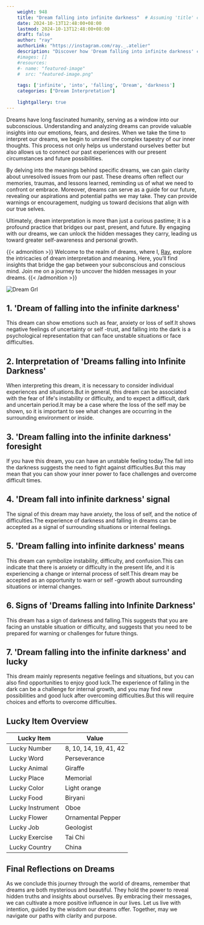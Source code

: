 ```yaml
---
    weight: 948
    title: "Dream falling into infinite darkness"  # Assuming 'title' column exists
    date: 2024-10-13T12:48:00+08:00
    lastmod: 2024-10-13T12:48:00+08:00
    draft: false
    author: "ray"
    authorLink: "https://instagram.com/ray._.atelier"
    description: "Discover how 'Dream falling into infinite darkness' can interpret your future and uncover its significant meanings in your life."
    #images: []
    #resources:
    #- name: "featured-image"
    #  src: "featured-image.png"
    
    tags: ['infinite', 'into', 'falling', 'Dream', 'darkness']
    categories: ["Dream Interpretation"]
    
    lightgallery: true
---
```

    
Dreams have long fascinated humanity, serving as a window into our subconscious. Understanding and analyzing dreams can provide valuable insights into our emotions, fears, and desires. When we take the time to interpret our dreams, we begin to unravel the complex tapestry of our inner thoughts. This process not only helps us understand ourselves better but also allows us to connect our past experiences with our present circumstances and future possibilities.

By delving into the meanings behind specific dreams, we can gain clarity about unresolved issues from our past. These dreams often reflect our memories, traumas, and lessons learned, reminding us of what we need to confront or embrace. Moreover, dreams can serve as a guide for our future, revealing our aspirations and potential paths we may take. They can provide warnings or encouragement, nudging us toward decisions that align with our true selves.

Ultimately, dream interpretation is more than just a curious pastime; it is a profound practice that bridges our past, present, and future. By engaging with our dreams, we can unlock the hidden messages they carry, leading us toward greater self-awareness and personal growth.

{{< admonition >}}
Welcome to the realm of dreams, where I, [Ray](https://instagram.com/ray._.atelier), explore the intricacies of dream interpretation and meaning. Here, you’ll find insights that bridge the gap between your subconscious and conscious mind. Join me on a journey to uncover the hidden messages in your dreams.
{{< /admonition >}}

![Dream Grl](https://cdn.pixabay.com/photo/2017/11/02/03/35/gothic-2910057_1280.jpg "Dream Grl")

## 1. 'Dream of falling into the infinite darkness'
This dream can show emotions such as fear, anxiety or loss of self.It shows negative feelings of uncertainty or self -trust, and falling into the dark is a psychological representation that can face unstable situations or face difficulties.

## 2. Interpretation of 'Dreams falling into Infinite Darkness'
When interpreting this dream, it is necessary to consider individual experiences and situations.But in general, this dream can be associated with the fear of life's instability or difficulty, and to expect a difficult, dark and uncertain period.It may be a case where the loss of the self may be shown, so it is important to see what changes are occurring in the surrounding environment or inside.

## 3. 'Dream falling into the infinite darkness' foresight
If you have this dream, you can have an unstable feeling today.The fall into the darkness suggests the need to fight against difficulties.But this may mean that you can show your inner power to face challenges and overcome difficult times.

## 4. 'Dream fall into infinite darkness' signal
The signal of this dream may have anxiety, the loss of self, and the notice of difficulties.The experience of darkness and falling in dreams can be accepted as a signal of surrounding situations or internal feelings.

## 5. 'Dream falling into infinite darkness' means
This dream can symbolize instability, difficulty, and confusion.This can indicate that there is anxiety or difficulty in the present life, and it is experiencing a change or internal process of self.This dream may be accepted as an opportunity to warn or self -growth about surrounding situations or internal changes.

## 6. Signs of 'Dreams falling into Infinite Darkness'
This dream has a sign of darkness and falling.This suggests that you are facing an unstable situation or difficulty, and suggests that you need to be prepared for warning or challenges for future things.

## 7. 'Dream falling into the infinite darkness' and lucky
This dream mainly represents negative feelings and situations, but you can also find opportunities to enjoy good luck.The experience of falling in the dark can be a challenge for internal growth, and you may find new possibilities and good luck after overcoming difficulties.But this will require choices and efforts to overcome difficulties.

## Lucky Item Overview
| Lucky Item          | Value              |
|---------------|--------------------|
| Lucky Number        | 8, 10, 14, 19, 41, 42  |
| Lucky Word          | Perseverance |
| Lucky Animal        | Giraffe |
| Lucky Place         | Memorial     |
| Lucky Color         | Light orange     |
| Lucky Food          | Biryani      |
| Lucky Instrument    | Oboe |
| Lucky Flower        | Ornamental Pepper    |
| Lucky Job           | Geologist       |
| Lucky Exercise      | Tai Chi  |
| Lucky Country       | China    |


##  Final Reflections on Dreams

As we conclude this journey through the world of dreams, remember that dreams are both mysterious and beautiful. They hold the power to reveal hidden truths and insights about ourselves. By embracing their messages, we can cultivate a more positive influence in our lives. Let us live with intention, guided by the wisdom our dreams offer. Together, may we navigate our paths with clarity and purpose.
